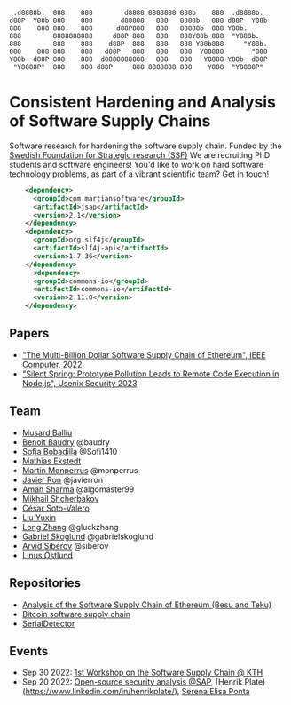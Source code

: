 ```
 .d8888b.  888    888        d8888 8888888 888b    888  .d8888b.  
d88P  Y88b 888    888       d88888   888   8888b   888 d88P  Y88b 
888    888 888    888      d88P888   888   88888b  888 Y88b.      
888        8888888888     d88P 888   888   888Y88b 888  "Y888b.   
888        888    888    d88P  888   888   888 Y88b888     "Y88b. 
888    888 888    888   d88P   888   888   888  Y88888       "888 
Y88b  d88P 888    888  d8888888888   888   888   Y8888 Y88b  d88P 
 "Y8888P"  888    888 d88P     888 8888888 888    Y888  "Y8888P"  
```

# Consistent Hardening and Analysis of Software Supply Chains

Software research for hardening the software supply chain. Funded by the [Swedish Foundation for Strategic research (SSF)](https://strategiska.se/pressmeddelande/de-fick-bidragen-i-future-software-systems/) We are recruiting PhD students and software engineers! You'd like to work on hard software technology problems, as part of a vibrant scientific team? Get in touch! 

```xml
    <dependency>
      <groupId>com.martiansoftware</groupId>
      <artifactId>jsap</artifactId>
      <version>2.1</version>
    </dependency>
    <dependency>
      <groupId>org.slf4j</groupId>
      <artifactId>slf4j-api</artifactId>
      <version>1.7.36</version>
    </dependency>
      <dependency>
      <groupId>commons-io</groupId>
      <artifactId>commons-io</artifactId>
      <version>2.11.0</version>
    </dependency>
```    


## Papers

- ["The Multi-Billion Dollar Software Supply Chain of Ethereum", IEEE Computer, 2022](http://arxiv.org/pdf/2202.07029)
- ["Silent Spring: Prototype Pollution Leads to Remote Code Execution in Node.js", Usenix Security 2023](https://arxiv.org/pdf/2207.11171)

## Team

- [Musard Balliu](https://people.kth.se/~musard/)
- [Benoit Baudry](https://softwarediversity.eu/) @baudry
- [Sofia Bobadilla](https://www.kth.se/profile/sofbob?l=en) @Sofi1410 
- [Mathias Ekstedt](https://www.kth.se/profile/mekstedt/)
- [Martin Monperrus](https://www.monperrus.net/martin/) @monperrus
- [Javier Ron](https://www.kth.se/profile/javierro) @javierron
- [Aman Sharma](https://www.kth.se/profile/amansha) @algomaster99
- [Mikhail Shcherbakov](https://www.kth.se/profile/mshc)
- [César Soto-Valero](https://www.cesarsotovalero.net/)
- [Liu Yuxin](https://www.kth.se/profile/yuxinli)
- [Long Zhang](https://www.gluckzhang.com/) @gluckzhang
- [Gabriel Skoglund](https://www.kth.se/profile/gabsko) @gabrielskoglund
- [Arvid Siberov](https://siberov.se) @siberov
- [Linus Östlund](https://www.kth.se/profile/linusost/)

## Repositories

- [Analysis of the Software Supply Chain of Ethereum (Besu and Teku)](https://github.com/chains-project/ethereum-ssc)
- [Bitcoin software supply chain](https://github.com/chains-project/btc-supply-chain)
- [SerialDetector](https://github.com/yuske/SerialDetector)

## Events

- Sep 30 2022: [1st Workshop on the Software Supply Chain @ KTH](https://chains.proj.kth.se/software-suppply-chain-workshop)
- Sep 20 2022: [Open-source security analysis @SAP](https://www.meetup.com/fr-FR/kth-software-research-meetup/events/288225155/), [Henrik Plate)(https://www.linkedin.com/in/henrikplate/), [Serena Elisa Ponta](https://scholar.google.it/citations?user=DFVwF6sAAAAJ&hl=en)
